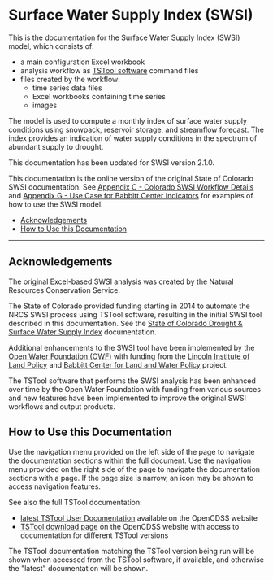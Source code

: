 # Surface Water Supply Index (SWSI) #

This is the documentation for the Surface Water Supply Index (SWSI) model,
which consists of:

*   a main configuration Excel workbook
*   analysis workflow as [TSTool software](https://opencdss.state.co.us/opencdss/tstool/) command files
*   files created by the workflow:
    +   time series data files
    +   Excel workbooks containing time series
    +   images

The model is used to compute a monthly index of surface water supply conditions using snowpack, reservoir storage,
and streamflow forecast.
The index provides an indication of water supply conditions in the spectrum of abundant supply to drought.

This documentation has been updated for SWSI version 2.1.0.

This documentation is the online version of the original State of Colorado SWSI documentation.
See [Appendix C - Colorado SWSI Workflow Details](appendix-c/colorado-swsi-workflow-details.md) and
[Appendix G - Use Case for Babbitt Center Indicators](appendix-g/use-case-babbitt-indicators.md)
for examples of how to use the SWSI model.

*   [Acknowledgements](#acknowledgements)
*   [How to Use this Documentation](#how-to-use-this-documentation)

----------------

## Acknowledgements

The original Excel-based SWSI analysis was created by the Natural Resources Conservation Service.

The State of Colorado provided funding starting in 2014 to automate the NRCS SWSI process using TSTool software,
resulting in the initial SWSI tool described in this documentation.
See the [State of Colorado Drought & Surface Water Supply Index](https://dwr.colorado.gov/services/water-administration/drought-and-swsi) documentation.

Additional enhancements to the SWSI tool have been implemented by the [Open Water Foundation (OWF)](https://openwaterfoundation.org)
with funding from the [Lincoln Institute of Land Policy](https://www.lincolninst.edu/)
and [Babbitt Center for Land and Water Policy](https://www.lincolninst.edu/our-work/babbitt-center-land-water-policy) project.

The TSTool software that performs the SWSI analysis has been enhanced over
time by the Open Water Foundation with funding from various sources and
new features have been implemented to improve the original SWSI workflows and output products.

## How to Use this Documentation ##

Use the navigation menu provided on the left side of the page to navigate the documentation sections within the full document.
Use the navigation menu provided on the right side of the page to navigate the documentation sections with a page.
If the page size is narrow, an icon may be shown to access navigation features.

See also the full TSTool documentation:

*   [latest TSTool User Documentation](https://opencdss.state.co.us/tstool/latest/doc-user/) available on the OpenCDSS website
*   [TSTool download page](https://opencdss.state.co.us/tstool/) on the OpenCDSS website
    with access to documentation for different TSTool versions

The TSTool documentation matching the TSTool version being run will be shown when accessed from the TSTool software,
if available, and otherwise the "latest" documentation will be shown.
